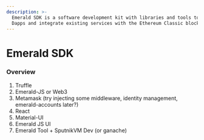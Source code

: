 ```yaml
---
description: >-
  Emerald SDK is a software development kit with libraries and tools to build
  Dapps and integrate existing services with the Ethereum Classic blockchain.
---
```


# Emerald SDK

### Overview

1. Truffle
2. Emerald-JS or Web3
3. Metamask \(try injecting some middleware, identity management, emerald-accounts later?\)
4. React
5. Material-UI
6. Emerald JS UI
7. Emerald Tool + SputnikVM Dev \(or ganache\)



